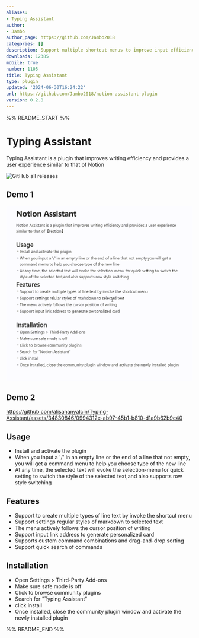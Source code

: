 ```yaml
---
aliases:
- Typing Assistant
author:
- Jambo
author_page: https://github.com/Jambo2018
categories: []
description: Support multiple shortcut menus to improve input efficiency
downloads: 12385
mobile: true
number: 1105
title: Typing Assistant
type: plugin
updated: '2024-06-30T16:24:22'
url: https://github.com/Jambo2018/notion-assistant-plugin
version: 0.2.8
---
```


%% README_START %%

# Typing Assistant
Typing Assistant is a plugin that improves writing efficiency and provides a user experience similar to that of Notion

![GitHub all releases](https://img.shields.io/github/downloads/jambo2018/notion-assistant-plugin/total)

## Demo 1
![Typing Assistant Demo](https://raw.githubusercontent.com/Jambo2018/notion-assistant-plugin/HEAD//src/assets/demo.gif)

## Demo 2
https://github.com/alisahanyalcin/Typing-Assistant/assets/34830846/0994312e-ab97-45b1-b810-d1a9b62b9c40

## Usage
- Install and activate the plugin
- When you input a '/' in an empty line or the end of a line that not empty, you will get a command menu to help you choose type of the new line
- At any time, the selected text will evoke the selection-menu for quick setting to switch the style of the selected text,and also supports row style switching

## Features
- Support to create multiple types of line text by invoke the shortcut menu
- Support settings regular styles of markdown to selected text
- The menu actively follows the cursor position of writing
- Support input link address to generate personalized card
- Supports custom command combinations and drag-and-drop sorting
- Support quick search of commands

## Installation
- Open Settings > Third-Party Add-ons
- Make sure safe mode is off
- Click to browse community plugins
- Search for "Typing Assistant"
- click install
- Once installed, close the community plugin window and activate the newly installed plugin


%% README_END %%